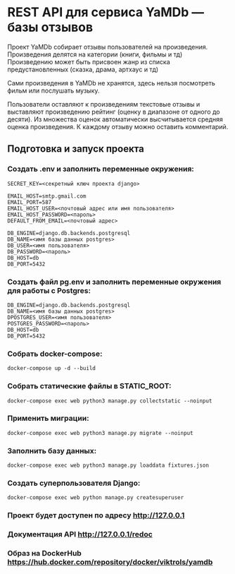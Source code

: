 # REST API для сервиса YaMDb — базы отзывов
Проект YaMDb собирает отзывы пользователей на произведения. Произведения делятся на категории (книги, фильмы и тд) Произведению может быть присвоен жанр из списка предустановленных (сказка, драма, артхаус и тд)

Сами произведения в YaMDb не хранятся, здесь нельзя посмотреть фильм или послушать музыку.

Пользователи оставляют к произведениям текстовые отзывы и выставляют произведению рейтинг (оценку в диапазоне от одного до десяти). Из множества оценок автоматически высчитывается средняя оценка произведения. К каждому отзыву можно оставить комментарий.
## Подготовка и запуск проекта
### Создать .env и заполнить переменные окружения:
```
SECRET_KEY=<секретный ключ проекта django>

EMAIL_HOST=smtp.gmail.com
EMAIL_PORT=587
EMAIL_HOST_USER=<почтовый адрес или имя пользователя>
EMAIL_HOST_PASSWORD=<пароль>
DEFAULT_FROM_EMAIL=<почтовый адрес>

DB_ENGINE=django.db.backends.postgresql
DB_NAME=<имя базы данных postgres>
DB_USER=<имя пользователя>
DB_PASSWORD=<пароль>
DB_HOST=db
DB_PORT=5432

```
### Создать файл pg.env и заполнить переменные окружения для работы с Postgres:
```
DB_ENGINE=django.db.backends.postgresql
DB_NAME=<имя базы данных postgres>
DPOSTGRES_USER=<имя пользователя>
POSTGRES_PASSWORD=<пароль>
DB_HOST=db
DB_PORT=5432

```
### Собрать docker-compose:
```
docker-compose up -d --build
```
### Собрать статические файлы в STATIC_ROOT:
```
docker-compose exec web python3 manage.py collectstatic --noinput
```
### Применить миграции:
```
docker-compose exec web python3 manage.py migrate --noinput
```
### Заполнить базу данных:
```
docker-compose exec web python3 manage.py loaddata fixtures.json
```
### Создать суперпользователя Django:
```
docker-compose exec web python manage.py createsuperuser
```
### Проект будет доступен по адресу http://127.0.0.1
### Документация API http://127.0.0.1/redoc
### Образ на DockerHub https://hub.docker.com/repository/docker/viktrols/yamdb


